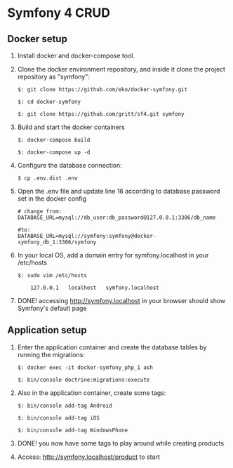 # Symfony 4 CRUD


## Docker setup


1.  Install docker and docker-compose tool.

2.  Clone the docker environment repository, and inside it clone the project repository as "symfony":
    
        $: git clone https://github.com/eko/docker-symfony.git
        
        $: cd docker-symfony
        
        $: git clone https://github.com/gritt/sf4.git symfony
        
    
3.  Build and start the docker containers

        $: docker-compose build
        
        $: docker-compose up -d

4.  Configure the database connection:

        $ cp .env.dist .env
        
5.  Open the .env file and update line 16 according to database password set in the docker config  

        # change from:
        DATABASE_URL=mysql://db_user:db_password@127.0.0.1:3306/db_name
        
        #to:
        DATABASE_URL=mysql://symfony:symfony@docker-symfony_db_1:3306/symfony

6.  In your local OS, add a domain entry for symfony.localhost in your /etc/hosts

        $: sudo vim /etc/hosts
        
            127.0.0.1	localhost   symfony.localhost

7.  DONE! accessing http://symfony.localhost in your browser should show Symfony's default page


## Application setup 

1.  Enter the application container and create the database tables by running the migrations:

        $: docker exec -it docker-symfony_php_1 ash

        $: bin/console doctrine:migrations:execute

2.  Also in the application container, create some tags:

        $: bin/console add-tag Android

        $: bin/console add-tag iOS

        $: bin/console add-tag WindowsPhone

3.  DONE! you now have some tags to play around while creating products

4.  Access: http://symfony.localhost/product to start


